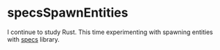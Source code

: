 # specsSpawnEntities
I continue to study Rust. This time experimenting with spawning entities with [specs](https://github.com/amethyst/specs) library.

